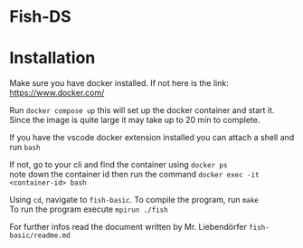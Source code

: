 # Fish-DS


# Installation

Make sure you have docker installed. If not here is the link: \
https://www.docker.com/

Run `docker compose up` this will set up the docker container and start it. \
Since the image is quite large it may take up to 20 min to complete.

If you have the vscode docker extension installed you can attach a shell and run `bash`

If not, go to your cli and find the container using `docker ps` \
note down the container id then run the command `docker exec -it <container-id> bash`

Using `cd`, navigate to `fish-basic`. To compile the program, run `make` \
To run the program execute `mpirun ./fish`

For further infos read the document written by Mr. Liebendörfer `fish-basic/readme.md`


